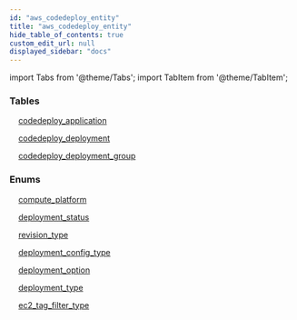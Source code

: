 ```yaml
---
id: "aws_codedeploy_entity"
title: "aws_codedeploy_entity"
hide_table_of_contents: true
custom_edit_url: null
displayed_sidebar: "docs"
---
```


import Tabs from '@theme/Tabs';
import TabItem from '@theme/TabItem';

<Tabs queryString="view">
  <TabItem value="components" label="Components" default>

### Tables

    [codedeploy_application](../../aws/tables/aws_codedeploy_entity_application.CodedeployApplication)

    [codedeploy_deployment](../../aws/tables/aws_codedeploy_entity_deployment.CodedeployDeployment)

    [codedeploy_deployment_group](../../aws/tables/aws_codedeploy_entity_deploymentGroup.CodedeployDeploymentGroup)

### Enums
    [compute_platform](../../aws/enums/aws_codedeploy_entity_application.ComputePlatform)

    [deployment_status](../../aws/enums/aws_codedeploy_entity_deployment.DeploymentStatusEnum)

    [revision_type](../../aws/enums/aws_codedeploy_entity_deployment.RevisionType)

    [deployment_config_type](../../aws/enums/aws_codedeploy_entity_deploymentGroup.DeploymentConfigType)

    [deployment_option](../../aws/enums/aws_codedeploy_entity_deploymentGroup.DeploymentOption)

    [deployment_type](../../aws/enums/aws_codedeploy_entity_deploymentGroup.DeploymentType)

    [ec2_tag_filter_type](../../aws/enums/aws_codedeploy_entity_deploymentGroup.EC2TagFilterType)

</TabItem>
  <TabItem value="code-examples" label="Code examples">

</TabItem>
</Tabs>
